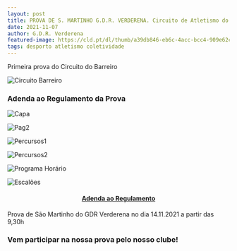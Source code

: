 ```yaml
---
layout: post
title: PROVA DE S. MARTINHO G.D.R. VERDERENA. Circuito de Atletismo do Barreiro 2021-22
date: 2021-11-07
author: G.D.R. Verderena
featured-image: https://cld.pt/dl/thumb/a39db846-eb6c-4acc-bcc4-909e62cb57f8/cartaz_Circuito_Atletismo_1prova_2021_2022.jpg?size=xl&crop=false&format=jpeg
tags: desporto atletismo coletividade
---
```


Primeira prova do Circuito do Barreiro

![Circuito Barreiro](https://cld.pt/dl/thumb/a39db846-eb6c-4acc-bcc4-909e62cb57f8/cartaz_Circuito_Atletismo_1prova_2021_2022.jpg?size=xl&crop=false&format=jpeg)

<h3>Adenda ao Regulamento da Prova</h3>

![Capa](https://cld.pt/dl/thumb/c4cb1720-4ebe-409e-9413-1b68b37e80c9/Adenda%20_page-0001.jpg?size=xl&crop=false&format=jpeg)

![Pag2](https://cld.pt/dl/thumb/98593bd9-041c-4d52-904c-b5172d9b4e08/Adenda%20e%20Hor%C3%A1rio%20Prova%20de%20S.%20Martinho%20G.%20D.%20R.%20Verderena%202020.21%5BFinal%5D_page-0002.jpg?size=xl&crop=false&format=jpeg)

![Percursos1](https://cld.pt/dl/thumb/c3ab7f71-3a2a-4581-a923-a4735af1b1b4/Adenda%20e%20Hor%C3%A1rio%20Prova%20de%20S.%20Martinho%20G.%20D.%20R.%20Verderena%202020.21%5BFinal%5D_page-0003.jpg?size=xl&crop=false&format=jpeg)

![Percursos2](https://cld.pt/dl/thumb/f400718e-18ba-46c5-95e6-2c9daf40cdf2/Adenda%20e%20Hor%C3%A1rio%20Prova%20de%20S.%20Martinho%20G.%20D.%20R.%20Verderena%202020.21%5BFinal%5D_page-0004.jpg?size=xl&crop=false&format=jpeg)

![Programa Horário](https://cld.pt/dl/thumb/ac1fc549-f924-459d-b516-03636a67afed/Adenda%20e%20Hor%C3%A1rio%20Prova%20de%20S.%20Martinho%20G.%20D.%20R.%20Verderena%202020.21%5BFinal%5D_page-0005.jpg?size=xl&crop=false&format=jpeg)

 ![Escalões](https://cld.pt/dl/thumb/0370115e-7beb-4309-87e7-2fe8c439f805/Tabela%20de%20Escal%C3%B5esCorrig._page-0001.jpg?size=xl&crop=false&format=jpeg)
 
 <H4>
<div align="center" > 
<a  href="https://meocloud.pt/link/576e9ce3-261c-4961-8687-230666921cf1/Adenda%20e%20Hor%C3%A1rio%20Prova%20de%20S.%20Martinho%20G.%20D.%20R.%20Verderena%202020.21%5BFinal%5D.pdf/">Adenda ao Regulamento</a>
</div>
</H4>
<p>Prova de São Martinho do GDR Verderena no dia 14.11.2021 a partir das 9,30h
<h3>Vem participar na nossa prova pelo nosso clube!</h3>
